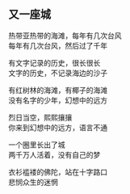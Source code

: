 ## 又一座城

热带亚热带的海滩，每年有几次台风  
每年有几次台风，然后过了千年

有文字记录的历史，很长很长  
文字的历史，不记录海边的沙子

有红树林的海滩，有椰子的海滩  
没有名字的少年，幻想中的远方

烈日当空，熙熙攘攘  
你来到幻想中的远方，语言不通

一个圈里长出了城  
两千万人活着，没有自己的梦

衣衫褴褛的佛陀，站在十字路口  
悲悯众生的迷惘
